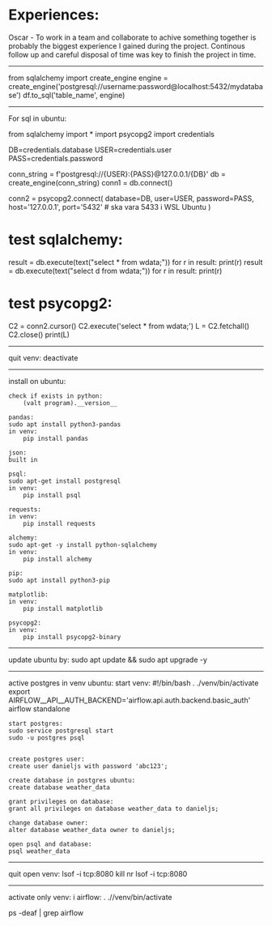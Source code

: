 # Experiences:

Oscar - To work in a team and collaborate to achive something together is probably the biggest experience I gained during the project.
Continous follow up and careful disposal of time was key to finish the project in time.

--------------------------------------------------------------------------------------------------------------------------------------------
from sqlalchemy import create_engine
engine = create_engine('postgresql://username:password@localhost:5432/mydatabase')
df.to_sql('table_name', engine)

-------------------------------------------------------------------------------
For sql in ubuntu:

from sqlalchemy import *
import psycopg2
import credentials

 

DB=credentials.database
USER=credentials.user
PASS=credentials.password

 

conn_string = f'postgresql://{USER}:{PASS}@127.0.0.1/{DB}'
db = create_engine(conn_string)
conn1 = db.connect()

 

conn2 = psycopg2.connect(
   database=DB,
   user=USER, 
   password=PASS,
   host='127.0.0.1', 
   port='5432' # ska vara 5433 i WSL Ubuntu
)

 

# test sqlalchemy:
result = db.execute(text("select * from wdata;"))
for r in result:
    print(r)
result = db.execute(text("select d from wdata;"))
for r in result:
    print(r)

 

# test psycopg2:

 

C2 = conn2.cursor()
C2.execute('select * from wdata;')
L = C2.fetchall()
C2.close()
print(L)


-------------------------------------------------------------------------------
quit venv:
    deactivate

-------------------------------------------------------------------------------

 install on ubuntu:

    check if exists in python:
        (valt program).__version__

    pandas:
    sudo apt install python3-pandas
    in venv:
        pip install pandas

    json:
    built in

    psql:
    sudo apt-get install postgresql
    in venv:
        pip install psql
    
    requests:
    in venv:
        pip install requests

    alchemy:
    sudo apt-get -y install python-sqlalchemy
    in venv:
        pip install alchemy

    pip:
    sudo apt install python3-pip

    matplotlib:
    in venv:
        pip install matplotlib

    psycopg2:
    in venv:
        pip install psycopg2-binary



-------------------------------------------------------------------------------

update ubuntu by:
sudo apt update && sudo apt upgrade -y

-------------------------------------------------------------------------------

active postgres in venv ubuntu:
    start venv:
        #!/bin/bash
    . ./venv/bin/activate
    export AIRFLOW__API__AUTH_BACKEND='airflow.api.auth.backend.basic_auth'
    airflow standalone

    start postgres:
    sudo service postgresql start
    sudo -u postgres psql


    create postgres user:
    create user danieljs with password 'abc123';

    create database in postgres ubuntu:
    create database weather_data

    grant privileges on database:
    grant all privileges on database weather_data to danieljs;

    change database owner:
    alter database weather_data owner to danieljs;

    open psql and database:
    psql weather_data



-------------------------------------------------------------------------------

quit open venv:
lsof -i tcp:8080
kill nr
lsof -i tcp:8080


-------------------------------------------------------------------------------
activate only venv:
i airflow:
. .//venv/bin/activate

ps -deaf | grep airflow
